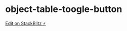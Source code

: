 # object-table-toogle-button

[Edit on StackBlitz ⚡️](https://stackblitz.com/edit/object-table-toogle-button)
